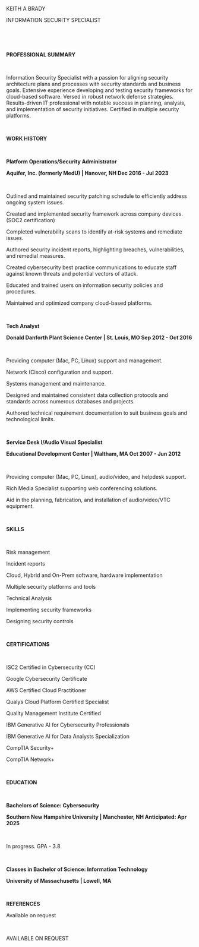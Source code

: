 KEITH A BRADY

INFORMATION SECURITY SPECIALIST


&nbsp;

&nbsp;

**PROFESSIONAL SUMMARY**


&nbsp;

Information Security Specialist with a passion for aligning security architecture plans and processes with security standards and business goals. Extensive experience developing and testing security frameworks for cloud-based software. Versed in robust network defense strategies. Results-driven IT professional with notable success in planning, analysis, and implementation of security initiatives. Certified in multiple security platforms.

&nbsp;

**WORK HISTORY**


&nbsp;

**Platform Operations/Security Administrator**

**Aquifer, Inc. (formerly MedU) | Hanover, NH Dec 2016 - Jul 2023**

&nbsp;

Outlined and maintained security patching schedule to efficiently address ongoing system issues.

Created and implemented security framework across company devices. (SOC2 certification)

Completed vulnerability scans to identify at-risk systems and remediate issues.

Authored security incident reports, highlighting breaches, vulnerabilities, and remedial measures.

Created cybersecurity best practice communications to educate staff against known threats and potential vectors of attack.

Educated and trained users on information security policies and procedures.

Maintained and optimized company cloud-based platforms.

&nbsp;

**Tech Analyst**

**Donald Danforth Plant Science Center | St. Louis, MO Sep 2012 - Oct 2016**

&nbsp;

Providing computer (Mac, PC, Linux) support and management.

Network (Cisco) configuration and support.

Systems management and maintenance.

Designed and maintained consistent data collection protocols and standards across numerous databases and projects.

Authored technical requirement documentation to suit business goals and technological limits.

&nbsp;

**Service Desk I/Audio Visual Specialist**

**Educational Development Center | Waltham, MA Oct 2007 - Jun 2012**

&nbsp;

Providing computer (Mac, PC, Linux), audio/video, and helpdesk support.

Rich Media Specialist supporting web conferencing solutions.

Aid in the planning, fabrication, and installation of audio/video/VTC equipment.

&nbsp;

**SKILLS**


&nbsp;

Risk management

Incident reports

Cloud, Hybrid and On-Prem software, hardware implementation

Multiple security platforms and tools

Technical Analysis

Implementing security frameworks

Designing security controls

&nbsp;

**CERTIFICATIONS**

&nbsp;

ISC2 Certified in Cybersecurity (CC)

Google Cybersecurity Certificate

AWS Certified Cloud Practitioner

Qualys Cloud Platform Certified Specialist

Quality Management Institute Certified

IBM Generative AI for Cybersecurity Professionals

IBM Generative AI for Data Analysts Specialization

CompTIA Security+

CompTIA Network+

&nbsp;

**EDUCATION**


&nbsp;

**Bachelors of Science: Cybersecurity**

**Southern New Hampshire University | Manchester, NH Anticipated: Apr 2025**

&nbsp;

In progress. GPA - 3.8

&nbsp;

**Classes in Bachelor of Science: Information Technology**

**University of Massachusetts | Lowell, MA**

&nbsp;

**REFERENCES**

Available on request

&nbsp;

AVAILABLE ON REQUEST
